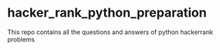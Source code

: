 # hacker_rank_python_preparation
This repo contains all the questions and answers of python hackerrank problems
